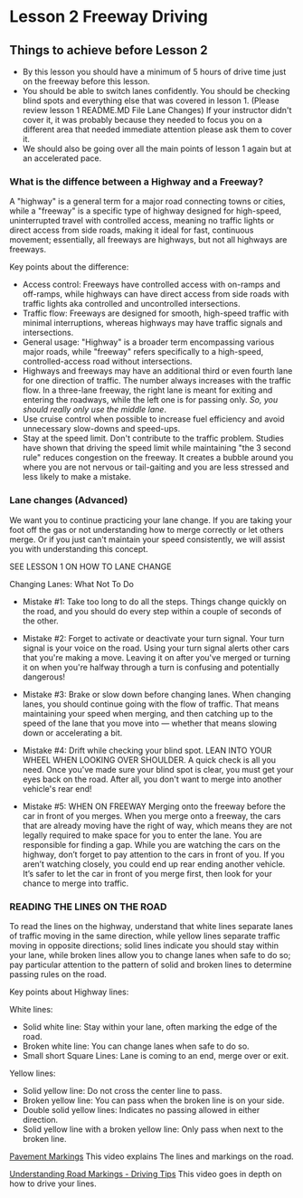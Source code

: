 # Lesson 2 Freeway Driving

## Things to achieve before Lesson 2

- By this lesson you should have a minimum of 5 hours of drive time just on the freeway before this lesson.
- You should be able to switch lanes confidently.  You should be checking blind spots and everything else that was covered in lesson 1.  (Please review lesson 1 README.MD File Lane Changes) If your instructor didn't cover it, it was probably because they needed to focus you on a different area that needed immediate attention please ask them to cover it.
- We should also be going over all the main points of lesson 1 again but at an accelerated pace.  

### What is the diffence between a Highway and a Freeway?

A "highway" is a general term for a major road connecting towns or cities, while a "freeway" is a specific type of highway designed for high-speed, uninterrupted travel with controlled access, meaning no traffic lights or direct access from side roads, making it ideal for fast, continuous movement; essentially, all freeways are highways, but not all highways are freeways. 

Key points about the difference: 
- Access control:
Freeways have controlled access with on-ramps and off-ramps, while highways can have direct access from side roads with traffic lights aka controlled and uncontrolled intersections. 
- Traffic flow:
Freeways are designed for smooth, high-speed traffic with minimal interruptions, whereas highways may have traffic signals and intersections. 
- General usage:
"Highway" is a broader term encompassing various major roads, while "freeway" refers specifically to a high-speed, controlled-access road without intersections.
- Highways and freeways may have an additional third or even fourth lane for one direction of traffic. The number always increases with the traffic flow. In a three-lane freeway, the right lane is meant for exiting and entering the roadways, while the left one is for passing only. *So, you should really only use the middle lane*.
- Use cruise control when possible to increase fuel efficiency and avoid unnecessary slow-downs and speed-ups.
- Stay at the speed limit.  Don't contribute to the traffic problem.  Studies have shown that driving the speed limit while maintaining "the 3 second rule" reduces congestion on the freeway.  It creates a bubble around you where you are not nervous or tail-gaiting and you are less stressed and less likely to make a mistake.

### Lane changes (Advanced)

We want you to continue practicing your lane change.  If you are taking your foot off the gas or not understanding how to merge correctly or let others merge.  Or if you just can't maintain your speed consistently, we will assist you with understanding this concept.    

SEE LESSON 1 ON HOW TO LANE CHANGE

Changing Lanes: What Not To Do

- Mistake #1: Take too long to do all the steps.
Things change quickly on the road, and you should do every step within a couple of seconds of the other.

- Mistake #2: Forget to activate or deactivate your turn signal.
Your turn signal is your voice on the road. Using your turn signal alerts other cars that you're making a move. Leaving it on after you've merged or turning it on when you're halfway through a turn is confusing and potentially dangerous!

- Mistake #3: Brake or slow down before changing lanes.
When changing lanes, you should continue going with the flow of traffic. That means maintaining your speed when merging, and then catching up to the speed of the lane that you move into — whether that means slowing down or accelerating a bit.

- Mistake #4: Drift while checking your blind spot. LEAN INTO YOUR WHEEL WHEN LOOKING OVER SHOULDER.
A quick check is all you need. Once you've made sure your blind spot is clear, you must get your eyes back on the road. After all, you don't want to merge into another vehicle's rear end!

- Mistake #5: WHEN ON FREEWAY Merging onto the freeway before the car in front of you merges.
When you merge onto a freeway, the cars that are already moving have the right of way, which means they are not legally required to make space for you to enter the lane. You are responsible for finding a gap. While you are watching the cars on the highway, don’t forget to pay attention to the cars in front of you. If you aren’t watching closely, you could end up rear ending another vehicle. It’s safer to let the car in front of you merge first, then look for your chance to merge into traffic.

### READING THE LINES ON THE ROAD

To read the lines on the highway, understand that white lines separate lanes of traffic moving in the same direction, while yellow lines separate traffic moving in opposite directions; solid lines indicate you should stay within your lane, while broken lines allow you to change lanes when safe to do so; pay particular attention to the pattern of solid and broken lines to determine passing rules on the road. 

Key points about Highway lines:

White lines:
- Solid white line: Stay within your lane, often marking the edge of the road. 
- Broken white line: You can change lanes when safe to do so.
- Small short Square Lines:  Lane is coming to an end, merge over or exit.

Yellow lines:
- Solid yellow line: Do not cross the center line to pass. 
- Broken yellow line: You can pass when the broken line is on your side.
- Double solid yellow lines: Indicates no passing allowed in either direction. 
- Solid yellow line with a broken yellow line: Only pass when next to the broken line. 

[Pavement Markings](https://www.youtube.com/watch?v=Lq3p5i9g9c0) This video explains The lines and markings on the road.

[Understanding Road Markings - Driving Tips](https://www.youtube.com/watch?v=cTtEbLoJHyY) This video goes in depth on how to drive your lines.
